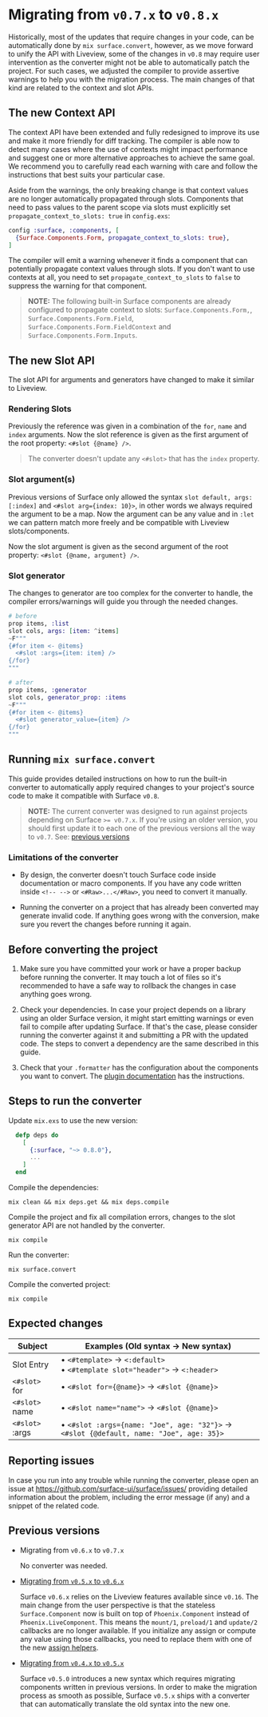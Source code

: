 # Migrating from `v0.7.x` to `v0.8.x`

Historically, most of the updates that require changes in your code, can be automatically
done by `mix surface.convert`, however, as we move forward to unify the API with Liveview, some of the
changes in `v0.8` may require user intervention as the converter might not be able to automatically
patch the project. For such cases, we adjusted the compiler to provide assertive warnings to help you
with the migration process. The main changes of that kind are related to the context and slot APIs.

## The new Context API

The context API have been extended and fully redesigned to improve its use and make it more friendly for
diff tracking. The compiler is able now to detect many cases where the use of contexts might impact
performance and suggest one or more alternative approaches to achieve the same goal. We recommend you
to carefully read each warning with care and follow the instructions that best suits your particular case.

Aside from the warnings, the only breaking change is that context values are no longer automatically
propagated through slots. Components that need to pass values to the parent scope via slots must
explicitly set `propagate_context_to_slots: true` in `config.exs`:

```elixir
config :surface, :components, [
  {Surface.Components.Form, propagate_context_to_slots: true},
]
```

The compiler will emit a warning whenever it finds a component that can potentially propagate context
values through slots. If you don't want to use contexts at all, you need to set `propagate_context_to_slots`
to `false` to suppress the warning for that component.

> **NOTE:** The following built-in Surface components are already configured to propagate context to slots:
> `Surface.Components.Form,`, `Surface.Components.Form.Field`, `Surface.Components.Form.FieldContext` and
> `Surface.Components.Form.Inputs`.

## The new Slot API

The slot API for arguments and generators have changed to make it similar to Liveview.

### Rendering Slots

Previously the reference was given in a combination of the `for`, `name` and `index` arguments.
Now the slot reference is given as the first argument of the root property: `<#slot {@name} />`.

> The converter doesn't update any `<#slot>` that has the `index` property.

### Slot argument(s)

Previous versions of Surface only allowed the syntax `slot default, args: [:index]` and `<#slot arg={index: 10}>`,
in other words we always required the argument to be a map. Now the argument can be any value and in `:let` we can
pattern match more freely and be compatible with Liveview slots/components.

Now the slot argument is given as the second argument of the root property: `<#slot {@name, argument} />`.

### Slot generator

The changes to generator are too complex for the converter to handle, the compiler errors/warnings will guide you through
the needed changes.

```elixir
# before
prop items, :list
slot cols, args: [item: ^items]
~F"""
{#for item <- @items}
  <#slot :args={item: item} />
{/for}
"""
```

```elixir
# after
prop items, :generator
slot cols, generator_prop: :items
~F"""
{#for item <- @items}
  <#slot generator_value={item} />
{/for}
"""
```

## Running `mix surface.convert`

This guide provides detailed instructions on how to run the built-in converter to automatically
apply required changes to your project's source code to make it compatible
with Surface `v0.8`.

> **NOTE:**  The current converter was designed to run against projects depending on Surface `>= v0.7.x`.
> If you're using an older version, you should first update it to each one of the previous versions
> all the way to `v0.7`. See: [previous versions](#previous-versions)

### Limitations of the converter

  * By design, the converter doesn't touch Surface code inside documentation or macro components. If you have
  any code written inside `<!-- -->` or `<#Raw>...</#Raw>`, you need to convert it manually.

  * Running the converter on a project that has already been converted may generate invalid code. If anything goes
  wrong with the conversion, make sure you revert the changes before running it again.

## Before converting the project

  1. Make sure you have committed your work or have a proper backup before running the converter. It may touch
  a lot of files so it's recommended to have a safe way to rollback the changes in case anything goes wrong.

  2. Check your dependencies. In case your project depends on a library using an older Surface version, it might start
  emitting warnings or even fail to compile after updating Surface. If that's the case, please consider running
  the converter against it and submitting a PR with the updated code. The steps to convert a dependency are the
  same described in this guide.

  3. Check that your `.formatter` has the configuration about the components you want to convert.
  The [plugin documentation](https://hexdocs.pm/surface/Surface.Formatter.Plugin.html#module-formatter-exs-setup) has the instructions.

## Steps to run the converter

Update `mix.exs` to use the new version:

```elixir
  defp deps do
    [
      {:surface, "~> 0.8.0"},
      ...
    ]
  end
```

Compile the dependencies:

```shell
mix clean && mix deps.get && mix deps.compile
```

Compile the project and fix all compilation errors, changes to the slot generator API are not handled by the converter.

```shell
mix compile
```

Run the converter:

```shell
mix surface.convert
```

Compile the converted project:

```shell
mix compile
```

## Expected changes

| Subject                       | Examples (Old syntax -> New syntax)                                                           |
| ----------------------------- | --------------------------------------------------------------------------------------------- |
| Slot Entry                    | &bull; `<#template>` -> `<:default>` <br> &bull; `<#template slot="header">` -> `<:header>`   |
| `<#slot>` for                 | &bull; `<#slot for={@name}>` -> `<#slot {@name}>`                                             |
| `<#slot>` name                | &bull; `<#slot name="name">` -> `<#slot {@name}>`                                             |
| `<#slot>` :args               | &bull; `<#slot :args={name: "Joe", age: "32"}>` -> `<#slot {@default, name: "Joe", age: 35}>` |

## Reporting issues

In case you run into any trouble while running the converter, please open an issue at <https://github.com/surface-ui/surface/issues/>
providing detailed information about the problem, including the error message (if any) and a snippet of the
related code.

## Previous versions

* Migrating from `v0.6.x` to `v0.7.x`

  No converter was needed.

* [Migrating from `v0.5.x` to `v0.6.x`](https://github.com/surface-ui/surface/blob/v0.7/MIGRATING.md#migrating-from-v05x-to-v06x)

  Surface `v0.6.x` relies on the Liveview features available since `v0.16`. The main change
  from the user perspective is that the stateless `Surface.Component` now is built on top of
  `Phoenix.Component` instead of `Phoenix.LiveComponent`. This means the `mount/1`, `preload/1`
  and `update/2` callbacks are no longer available. If you initialize any assign or compute
  any value using those callbacks, you need to replace them with one of the new
  [assign helpers](https://hexdocs.pm/phoenix_live_view/Phoenix.Component.html#module-assigns).

* [Migrating from `v0.4.x` to `v0.5.x`](https://github.com/surface-ui/surface/blob/v0.5/MIGRATING.md#migrating-from-v04x-to-v05x)

  Surface `v0.5.0` introduces a new syntax which requires migrating components written in previous versions.
  In order to make the migration process as smooth as possible, Surface `v0.5.x` ships with a converter that
  can automatically translate the old syntax into the new one.
